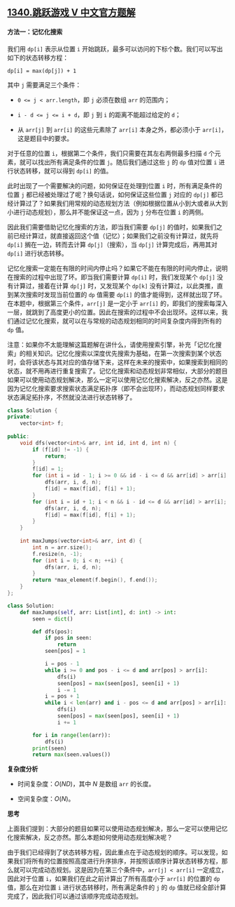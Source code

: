 ## [1340.跳跃游戏 V 中文官方题解](https://leetcode.cn/problems/jump-game-v/solutions/100000/tiao-yue-you-xi-v-by-leetcode-solution)

#### 方法一：记忆化搜索

我们用 `dp[i]` 表示从位置 `i` 开始跳跃，最多可以访问的下标个数。我们可以写出如下的状态转移方程：

```
dp[i] = max(dp[j]) + 1
```

其中 `j` 需要满足三个条件：

- `0 <= j < arr.length`，即 `j` 必须在数组 `arr` 的范围内；

- `i - d <= j <= i + d`，即 `j` 到 `i` 的距离不能超过给定的 `d`；

- 从 `arr[j]` 到 `arr[i]` 的这些元素除了 `arr[i]` 本身之外，都必须小于 `arr[i]`，这是题目中的要求。

对于任意的位置 `i`，根据第二个条件，我们只需要在其左右两侧最多扫描 `d` 个元素，就可以找出所有满足条件的位置 `j`。随后我们通过这些 `j` 的 `dp` 值对位置 `i` 进行状态转移，就可以得到 `dp[i]` 的值。

此时出现了一个需要解决的问题，如何保证在处理到位置 `i` 时，所有满足条件的位置 `j` 都已经被处理过了呢？换句话说，如何保证这些位置 `j` 对应的 `dp[j]` 都已经计算过了？如果我们用常规的动态规划方法（例如根据位置从小到大或者从大到小进行动态规划），那么并不能保证这一点，因为 `j` 分布在位置 `i` 的两侧。

因此我们需要借助记忆化搜索的方法，即当我们需要 `dp[j]` 的值时，如果我们之前已经计算过，就直接返回这个值（记忆）；如果我们之前没有计算过，就先将 `dp[i]` 搁在一边，转而去计算 `dp[j]`（搜索），当 `dp[j]` 计算完成后，再用其对 `dp[i]` 进行状态转移。

记忆化搜索一定能在有限的时间内停止吗？如果它不能在有限的时间内停止，说明在搜索的过程中出现了环。即当我们需要计算 `dp[i]` 时，我们发现某个 `dp[j]` 没有计算过，接着在计算 `dp[j]` 时，又发现某个 `dp[k]` 没有计算过，以此类推，直到某次搜索时发现当前位置的 `dp` 值需要 `dp[i]` 的值才能得到，这样就出现了环。在本题中，根据第三个条件，`arr[j]` 是一定小于 `arr[i]` 的，即我们的搜索每深入一层，就跳到了高度更小的位置。因此在搜索的过程中不会出现环。这样以来，我们通过记忆化搜索，就可以在与常规的动态规划相同的时间复杂度内得到所有的 `dp` 值。

注意：如果你不太能理解这篇题解在讲什么，请使用搜索引擎，补充「记忆化搜索」的相关知识。记忆化搜索以深度优先搜索为基础，在第一次搜索到某个状态时，会将该状态与其对应的值存储下来，这样在未来的搜索中，如果搜索到相同的状态，就不用再进行重复搜索了。记忆化搜索和动态规划非常相似，大部分的题目如果可以使用动态规划解决，那么一定可以使用记忆化搜索解决，反之亦然。这是因为记忆化搜索要求搜索状态满足拓扑序（即不会出现环），而动态规划同样要求状态满足拓扑序，不然就没法进行状态转移了。

```C++ [sol1-C++]
class Solution {
private:
    vector<int> f;
    
public:
    void dfs(vector<int>& arr, int id, int d, int n) {
        if (f[id] != -1) {
            return;
        }
        f[id] = 1;
        for (int i = id - 1; i >= 0 && id - i <= d && arr[id] > arr[i]; --i) {
            dfs(arr, i, d, n);
            f[id] = max(f[id], f[i] + 1);
        }
        for (int i = id + 1; i < n && i - id <= d && arr[id] > arr[i]; ++i) {
            dfs(arr, i, d, n);
            f[id] = max(f[id], f[i] + 1);
        }
    }
    
    int maxJumps(vector<int>& arr, int d) {
        int n = arr.size();
        f.resize(n, -1);
        for (int i = 0; i < n; ++i) {
            dfs(arr, i, d, n);
        }
        return *max_element(f.begin(), f.end());
    }
};
```

```Python [sol1-Python3]
class Solution:
    def maxJumps(self, arr: List[int], d: int) -> int:
        seen = dict()

        def dfs(pos):
            if pos in seen:
                return
            seen[pos] = 1

            i = pos - 1
            while i >= 0 and pos - i <= d and arr[pos] > arr[i]:
                dfs(i)
                seen[pos] = max(seen[pos], seen[i] + 1)
                i -= 1
            i = pos + 1
            while i < len(arr) and i - pos <= d and arr[pos] > arr[i]:
                dfs(i)
                seen[pos] = max(seen[pos], seen[i] + 1)
                i += 1

        for i in range(len(arr)):
            dfs(i)
        print(seen)
        return max(seen.values())
```

**复杂度分析**

- 时间复杂度：$O(ND)$，其中 $N$ 是数组 `arr` 的长度。

- 空间复杂度：$O(N)$。

**思考**

上面我们提到：大部分的题目如果可以使用动态规划解决，那么一定可以使用记忆化搜索解决，反之亦然。那么本题如何使用动态规划解决呢？

由于我们已经得到了状态转移方程，因此重点在于动态规划的顺序。可以发现，如果我们将所有的位置按照高度进行升序排序，并按照该顺序计算状态转移方程，那么就可以完成动态规划。这是因为在第三个条件中，`arr[j] < arr[i]` 一定成立，因此对于位置 `i`，如果我们在此之前计算出了所有高度小于 `arr[i]` 的位置的 `dp` 值，那么在对位置 `i` 进行状态转移时，所有满足条件的 `j` 的 `dp` 值就已经全部计算完成了，因此我们可以通过该顺序完成动态规划。